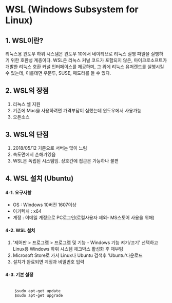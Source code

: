 # WSL (Windows Subsystem for Linux)
## 1. WSL이란?
리눅스용 윈도우 하위 시스템은 윈도우 10에서 네이티브로 리눅스 실행 파일을 실행하기 위한 호환성 계층이다. WSL은 리눅스 커널 코드가 포함되지 않은, 마이크로소프트가 개발한 리눅스 호환 커널 인터페이스를 제공하며, 그 위에 리눅스 유저랜드를 실행시킬 수 있는데, 이를테면 우분투, SUSE, 페도라를 들 수 있다.

## 2. WSL의 장점
1. 리눅스 쉘 지원
2. 기존에 Mac을 사용하려면 가격부담이 심했는데 윈도우에서 사용가능
3. 오픈소스

## 3. WSL의 단점
1. 2018/05/12 기준으로 서버는 많이 느림
2. 속도면에서 손해가있음
3. WSL은 독립된 시스템임. 상호간에 접근은 가능하나 불편


## 4. WSL 설치 (Ubuntu)

#### 4-1. 요구사항
* OS : Windows 10버전 1607이상
* 아키텍처 : x64
* 계정 : 이메일 계정으로 PC로그인(로컬사용자 제외- MS스토어 사용을 위해)

#### 4-2. WSL 설치
1. '제어판 > 프로그램 > 프로그램 및 기능 - Windows 기능 켜기/끄기' 선택하고Linux용 Windows 하위 시스템 체크박스 활성화 후 재부팅
2. Microsoft Store로 가서 Linux나 Ubuntu 검색후 'Ubuntu'다운로드
3. 설치가 완료되면 계정과 비밀번호 입력

#### 4-3. 기본 설정
<pre>
  <code>
    $sudo apt-get update 
    $sudo apt-get upgrade
  </code>
</pre>
